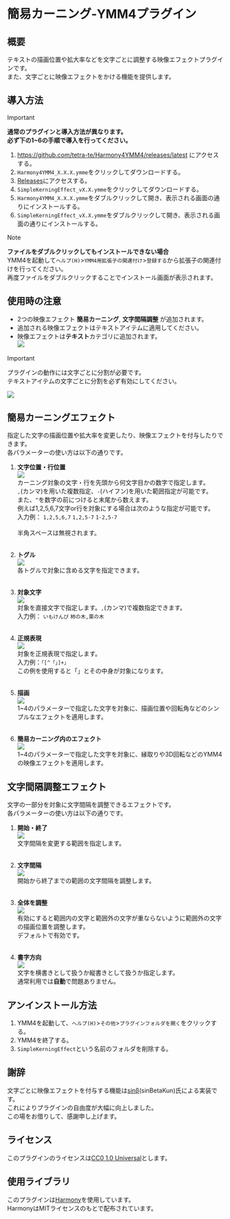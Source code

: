 # 簡易カーニング-YMM4プラグイン

## 概要
テキストの描画位置や拡大率などを文字ごとに調整する映像エフェクトプラグインです。  
また、文字ごとに映像エフェクトをかける機能を提供します。

## 導入方法
> [!IMPORTANT]
> **通常のプラグインと導入方法が異なります。**  
> **必ず下の1~6の手順で導入を行ってください。**

1. https://github.com/tetra-te/Harmony4YMM4/releases/latest にアクセスする。
2. `Harmony4YMM4_X.X.X.ymme`をクリックしてダウンロードする。
3. [Releases](https://github.com/tetra-te/SimpleKerningEffect/releases/latest)にアクセスする。
4. `SimpleKerningEffect_vX.X.ymme`をクリックしてダウンロードする。
5. `Harmony4YMM4_X.X.X.ymme`をダブルクリックして開き、表示される画面の通りにインストールする。
6. `SimpleKerningEffect_vX.X.ymme`をダブルクリックして開き、表示される画面の通りにインストールする。

> [!NOTE]
> **ファイルをダブルクリックしてもインストールできない場合**  
> YMM4を起動して`ヘルプ(H)`>`YMM4用拡張子の関連付け`>`登録する`から拡張子の関連付けを行ってください。  
> 再度ファイルをダブルクリックすることでインストール画面が表示されます。

## 使用時の注意
* 2つの映像エフェクト **簡易カーニング**, **文字間隔調整** が追加されます。
* 追加される映像エフェクトはテキストアイテムに適用してください。
* 映像エフェクトは**テキスト**カテゴリに追加されます。  
![](images/テキストカテゴリ.png)
> [!IMPORTANT]
> プラグインの動作には文字ごとに分割が必要です。  
> テキストアイテムの文字ごとに分割を必ず有効にしてください。
> 
> ![](images/文字ごとに分割image.png)

## 簡易カーニングエフェクト
指定した文字の描画位置や拡大率を変更したり、映像エフェクトを付与したりできます。  
各パラメーターの使い方は以下の通りです。

1. **文字位置・行位置**  
![](images/文字位置・行位置.png)  
カーニング対象の文字・行を先頭から何文字目かの数字で指定します。  
`,`(カンマ)を用いた複数指定、`-`(ハイフン)を用いた範囲指定が可能です。  
また、`^`を数字の前につけると末尾から数えます。  
例えば1,2,5,6,7文字or行を対象にする場合は次のような指定が可能です。  
入力例：
`1,2,5,6,7`
`1,2,5-7`
`1-2,5-7`
<br><br>半角スペースは無視されます。<br><br>

2. **トグル**  
![](images/トグル.png)  
各トグルで対象に含める文字を指定できます。<br><br>

3. **対象文字**  
![](images/対象文字.png)  
対象を直接文字で指定します。`,`(カンマ)で複数指定できます。  
入力例：
`いもけんぴ`
`柿の木,栗の木`<br><br>

4. **正規表現**  
![](images/正規表現.png)  
対象を正規表現で指定します。  
入力例：`「[^「」]+」`  
この例を使用すると「」とその中身が対象になります。<br><br>

5. **描画**  
![](images/描画.png)  
1~4のパラメーターで指定した文字を対象に、描画位置や回転角などのシンプルなエフェクトを適用します。<br><br>

6. **簡易カーニング内のエフェクト**  
![](images/簡易カーニング内のエフェクト.png)  
1~4のパラメーターで指定した文字を対象に、縁取りや3D回転などのYMM4の映像エフェクトを適用します。

## 文字間隔調整エフェクト
文字の一部分を対象に文字間隔を調整できるエフェクトです。  
各パラメーターの使い方は以下の通りです。

1. **開始・終了**  
![](images/開始・終了.png)  
文字間隔を変更する範囲を指定します。<br><br>

3. **文字間隔**  
![](images/文字間隔.png)  
開始から終了までの範囲の文字間隔を調整します。<br><br>

4. **全体を調整**  
![](images/全体を調整.png)  
有効にすると範囲内の文字と範囲外の文字が重ならないように範囲外の文字の描画位置を調整します。  
デフォルトで有効です。<br><br>

5. **書字方向**  
![](images/書字方向.png)  
文字を横書きとして扱うか縦書きとして扱うか指定します。  
通常利用では**自動**で問題ありません。

## アンインストール方法
1. YMM4を起動して、`ヘルプ(H)`>`その他`>`プラグインフォルダを開く`をクリックする。  
2. YMM4を終了する。
3. `SimpleKerningEffect`という名前のフォルダを削除する。

## 謝辞
文字ごとに映像エフェクトを付与する機能は[sinβ](https://x.com/sinBetaKun)(sinBetaKun)氏による実装です。  
これによりプラグインの自由度が大幅に向上しました。  
この場をお借りして、感謝申し上げます。

## ライセンス
このプラグインのライセンスは[CC0 1.0 Universal](/LICENSE)とします。

## 使用ライブラリ
このプラグインは[Harmony](https://github.com/pardeike/Harmony)を使用しています。  
HarmonyはMITライセンスのもとで配布されています。
